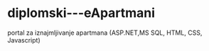 # diplomski---eApartmani
portal za iznajmljivanje apartmana (ASP.NET,MS SQL, HTML, CSS, Javascript)
